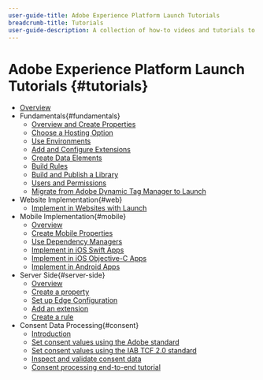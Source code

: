 ```yaml
---
user-guide-title: Adobe Experience Platform Launch Tutorials
breadcrumb-title: Tutorials
user-guide-description: A collection of how-to videos and tutorials to make you a power-user of Adobe Experience Platform Launch.
---
```


# Adobe Experience Platform Launch Tutorials {#tutorials}

+ [Overview](../overview.md)
+ Fundamentals{#fundamentals}
  + [Overview and Create Properties](../fundamentals/launch-overview-and-creating-properties.md)
  + [Choose a Hosting Option](../fundamentals/choosing-a-hosting-option-in-launch.md)
  + [Use Environments](../fundamentals/using-environments-in-launch.md)
  + [Add and Configure Extensions](../fundamentals/adding-and-configuring-launch-extensions.md)
  + [Create Data Elements](../fundamentals/creating-data-elements-in-launch.md)
  + [Build Rules](../fundamentals/building-rules-in-launch.md)
  + [Build and Publish a Library](../fundamentals/building-and-publishing-a-library-in-launch.md)
  + [Users and Permissions](../fundamentals/launch-users-and-permissions.md)
  + [Migrate from Adobe Dynamic Tag Manager to Launch](../fundamentals/migrate-from-dynamic-tag-manager-to-launch.md)
+ Website Implementation{#web}
  + [Implement in Websites with Launch](https://experienceleague.adobe.com/docs/launch-learn/implementing-in-websites-with-launch/index.html)
+ Mobile Implementation{#mobile}
  + [Overview](../launch-mobile/understanding-the-mobile-sdks.md)
  + [Create Mobile Properties](../launch-mobile/create-mobile-properties-in-launch.md)
  + [Use Dependency Managers](../launch-mobile/use-dependency-managers-with-mobile-sdk.md)
  + [Implement in iOS Swift Apps](https://experienceleague.adobe.com/docs/launch-learn/implementing-in-mobile-ios-swift-apps-with-launch/index.html)
  + [Implement in iOS Objective-C Apps](https://experienceleague.adobe.com/docs/launch-learn/implementing-in-mobile-ios-objective-c-apps-with-launch/index.html)
  + [Implement in Android Apps](https://experienceleague.adobe.com/docs/launch-learn/implementing-in-mobile-android-apps-with-launch/index.html)
+ Server Side{#server-side}
  + [Overview](../launch-server-side/overview.md)
  + [Create a property](../launch-server-side/create-a-property.md)
  + [Set up Edge Configuration](../launch-server-side/set-up-edge-configuration.md)
  + [Add an extension](../launch-server-side/add-an-extension.md)
  + [Create a rule](../launch-server-side/create-a-rule.md)
+ Consent Data Processing{#consent}
  + [Introduction](../consent/intro.md)
  + [Set consent values using the Adobe standard](../consent/set-consent-adobe.md)
  + [Set consent values using the IAB TCF 2.0 standard](../consent/set-consent-iab.md)
  + [Inspect and validate consent data](../consent/inspect.md)
  + [Consent processing end-to-end tutorial](../consent/tutorial.md)